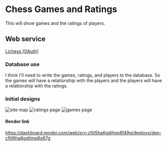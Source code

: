 # Chess Games and Ratings
This will show games and the ratings of players.
## Web service
[Lichess (OAuth)](https://lichess.org/api#tag/Games)
### Database use
I think I'll need to write the games, ratings, and players to the database. So the games will have a relationship with the players and
the players will have a relationship with the ratings. 
### Initial designs
![site map](~\OneDrive\Desktop\School\Software_Quality_Control\sqc-project-GraysonHoff\docs\sketch.png)
![ratings page](~\OneDrive\Desktop\School\Software_Quality_Control\sqc-project-GraysonHoff\docs\ratingspage.png)
![games page](~\OneDrive\Desktop\School\Software_Quality_Control\sqc-project-GraysonHoff\docs\gamespagescketch.png)
<br>
#### Render link
https://dashboard.render.com/web/srv-cflil5ha6gdjlmp8f49g/deploys/dep-cflil9ha6gdjlmp8g67g
